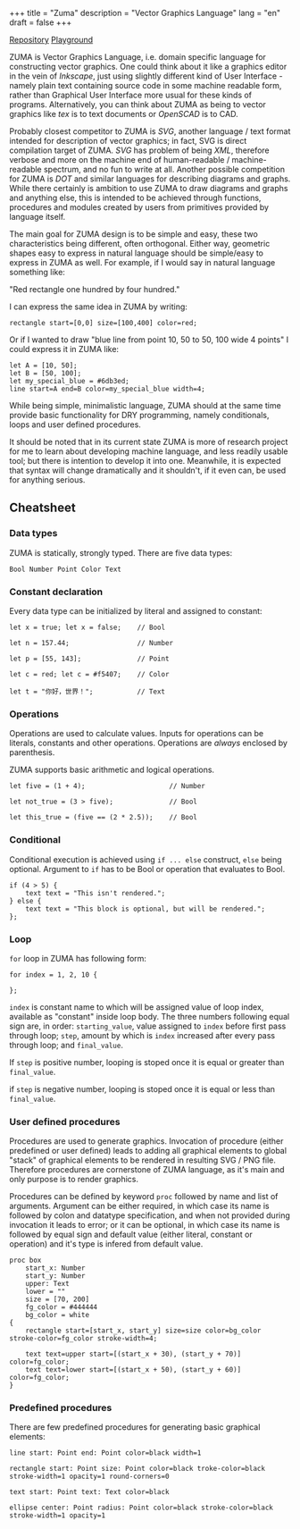 +++
title = "Zuma"
description = "Vector Graphics Language"
lang = "en"
draft = false
+++

[Repository](https://github.com/vctibor/Zuma) [Playground](https://zuma-playground.netlify.app/)

ZUMA is Vector Graphics Language, i.e. domain specific language for constructing vector graphics. One could think about it like a graphics editor in the vein of *Inkscape*, just using slightly different kind of User Interface - namely plain text containing source code in some machine readable form, rather than Graphical User Interface more usual for these kinds of programs. Alternatively, you can think about ZUMA as being to vector graphics like *tex* is to text documents or *OpenSCAD* is to CAD.

Probably closest competitor to ZUMA is *SVG*, another language / text format intended for description of vector graphics; in fact, SVG is direct compilation target of ZUMA. *SVG* has problem of being *XML*, therefore verbose and more on the machine end of human-readable / machine-readable spectrum, and no fun to write at all. Another possible competition for ZUMA is *DOT* and similar languages for describing diagrams and graphs. While there certainly is ambition to use ZUMA to draw diagrams and graphs and anything else, this is intended to be achieved through functions, procedures and modules created by users from primitives  provided by language itself.

The main goal for ZUMA design is to be simple and easy, these two characteristics being different, often orthogonal. Either way, geometric shapes easy to express in natural language should be  simple/easy to express in ZUMA as well. For example, if I would say in natural language something like:

"Red rectangle one hundred by four hundred."

I can express the same idea in ZUMA by writing:

    rectangle start=[0,0] size=[100,400] color=red;
    
Or if I wanted to draw "blue line from point 10, 50 to 50, 100 wide 4 points" I could express it in ZUMA like:

    let A = [10, 50];
    let B = [50, 100];
    let my_special_blue = #6db3ed;
    line start=A end=B color=my_special_blue width=4;

While being simple, minimalistic language, ZUMA should at the same time provide basic functionality for DRY programming, namely conditionals, loops and user defined procedures.

It should be noted that in its current state ZUMA is more of research project for me to learn about developing machine language, and less readily usable tool; but there is intention to develop it into one. Meanwhile, it is expected that syntax will change dramatically and it shouldn't, if it even can, be used for anything serious.

## Cheatsheet

### Data types
    
ZUMA is statically, strongly typed. There are five data types:

    Bool Number Point Color Text

### Constant declaration

Every data type can be initialized by literal and assigned to constant:

    let x = true; let x = false;    // Bool

    let n = 157.44;                 // Number

    let p = [55, 143];              // Point

    let c = red; let c = #f5407;    // Color

    let t = "你好，世界！";           // Text

### Operations

Operations are used to calculate values. Inputs for operations can be literals, constants and other operations. Operations are *always* enclosed by parenthesis.

ZUMA supports basic arithmetic and logical operations.

    let five = (1 + 4);                     // Number

    let not_true = (3 > five);              // Bool

    let this_true = (five == (2 * 2.5));    // Bool

### Conditional

Conditional execution is achieved using `if ... else` construct, `else` being optional. Argument to `if` has to be Bool or operation that evaluates to Bool.

    if (4 > 5) {
        text text = "This isn't rendered.";
    } else {
        text text = "This block is optional, but will be rendered.";
    };

### Loop

`for` loop in ZUMA has following form:

    for index = 1, 2, 10 {
        
    };

`index` is constant name to which will be assigned value of loop index, available as "constant" inside loop body. The three numbers following equal sign are, in order: `starting_value`, value assigned to `index` before first pass through loop; `step`, amount by which is `index` increased after every pass through loop; and `final_value`.

If `step` is positive number, looping is stoped once it is equal or greater than `final_value`.

if `step` is negative number, looping is stoped once it is equal or less than `final_value`.

### User defined procedures

Procedures are used to generate graphics. Invocation of procedure (either predefined or user defined) leads to adding all graphical elements to global "stack" of graphical elements to be rendered in resulting SVG / PNG file. Therefore procedures are cornerstone of ZUMA language, as it's main and only purpose is to render graphics.

Procedures can be defined by keyword `proc` followed by name and list of arguments. Argument can be either required, in which case its name is followed by colon and datatype specification, and when not provided during invocation it leads to error; or it can be optional, in which case its name is followed by equal sign and default value (either literal, constant or operation) and it's type is infered from default value.

    proc box
        start_x: Number
        start_y: Number
        upper: Text
        lower = ""
        size = [70, 200]
        fg_color = #444444
        bg_color = white
    {
        rectangle start=[start_x, start_y] size=size color=bg_color stroke-color=fg_color stroke-width=4;

        text text=upper start=[(start_x + 30), (start_y + 70)] color=fg_color;
        text text=lower start=[(start_x + 50), (start_y + 60)] color=fg_color;
    }

### Predefined procedures

There are few predefined procedures for generating basic graphical elements:

    line start: Point end: Point color=black width=1
    
    rectangle start: Point size: Point color=black troke-color=black stroke-width=1 opacity=1 round-corners=0

    text start: Point text: Text color=black

    ellipse center: Point radius: Point color=black stroke-color=black stroke-width=1 opacity=1
